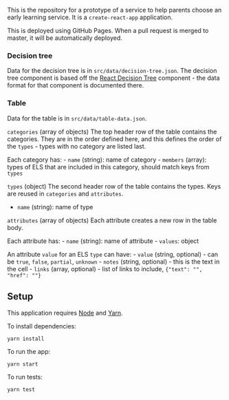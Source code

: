 This is the repository for a prototype of a service to help parents choose an early learning service. It is a `create-react-app` application.

This is deployed using GitHub Pages. When a pull request is merged to master, it will be automatically deployed.

### Decision tree

Data for the decision tree is in `src/data/decision-tree.json`. The decision tree component is based off the [React Decision Tree](https://github.com/maia-miller/react-decision-tree#readme) component - the data format for that component is documented there.


### Table

Data for the table is in `src/data/table-data.json`.

`categories` (array of objects)
  The top header row of the table contains the categories. They are in the order defined here, and this defines the order of the `types` - types with no category are listed last.

  Each category has:
    - `name` (string): name of category
    - `members` (array): types of ELS that are included in this category, should match keys from `types`

`types` (object)
  The second header row of the table contains the types. Keys are reused in `categories` and `attributes`.

  - `name` (string): name of type

`attributes` (array of objects)
  Each attribute creates a new row in the table body. 

  Each attribute has:
    - `name` (string): name of attribute
    - `values`: object

  An attribute `value` for an ELS `type` can have:
    - `value` (string, optional) - can be `true`, `false`, `partial`, `unknown`
    - `notes` (string, optional) - this is the text in the cell
    - `links` (array, optional) - list of links to include, `{"text": "", "href": ""}`



## Setup

This application requires [Node](https://nodejs.org/en/) and [Yarn](https://classic.yarnpkg.com/en/docs/install/#windows-stable).

To install dependencies:

`yarn install`

To run the app:

`yarn start`

To run tests:

`yarn test`
